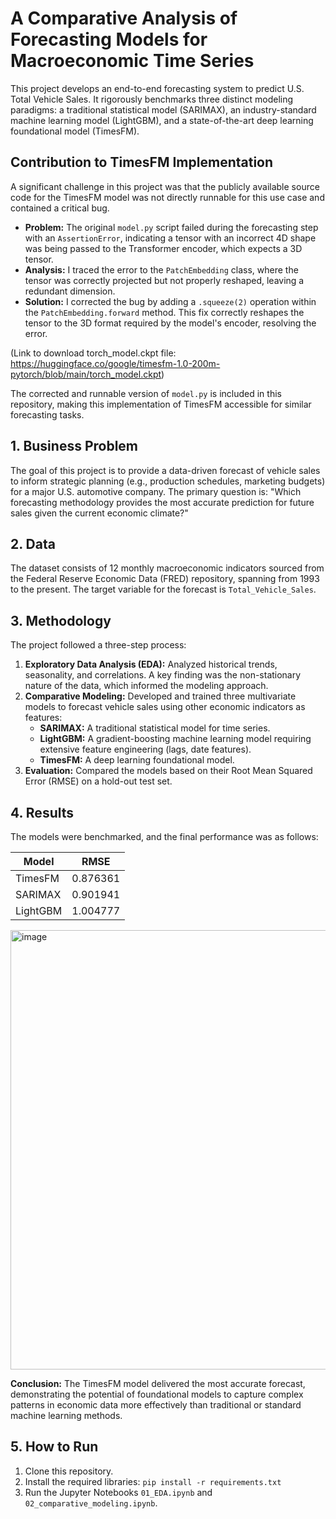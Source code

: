 # A Comparative Analysis of Forecasting Models for Macroeconomic Time Series

This project develops an end-to-end forecasting system to predict U.S. Total Vehicle Sales. It rigorously benchmarks three distinct modeling paradigms: a traditional statistical model (SARIMAX), an industry-standard machine learning model (LightGBM), and a state-of-the-art deep learning foundational model (TimesFM).

## Contribution to TimesFM Implementation

A significant challenge in this project was that the publicly available source code for the TimesFM model was not directly runnable for this use case and contained a critical bug.

* **Problem:** The original `model.py` script failed during the forecasting step with an `AssertionError`, indicating a tensor with an incorrect 4D shape was being passed to the Transformer encoder, which expects a 3D tensor.
* **Analysis:** I traced the error to the `PatchEmbedding` class, where the tensor was correctly projected but not properly reshaped, leaving a redundant dimension.
* **Solution:** I corrected the bug by adding a `.squeeze(2)` operation within the `PatchEmbedding.forward` method. This fix correctly reshapes the tensor to the 3D format required by the model's encoder, resolving the error.

(Link to download torch_model.ckpt file: https://huggingface.co/google/timesfm-1.0-200m-pytorch/blob/main/torch_model.ckpt)

The corrected and runnable version of `model.py` is included in this repository, making this implementation of TimesFM accessible for similar forecasting tasks.

## 1. Business Problem
The goal of this project is to provide a data-driven forecast of vehicle sales to inform strategic planning (e.g., production schedules, marketing budgets) for a major U.S. automotive company. The primary question is: "Which forecasting methodology provides the most accurate prediction for future sales given the current economic climate?"

## 2. Data
The dataset consists of 12 monthly macroeconomic indicators sourced from the Federal Reserve Economic Data (FRED) repository, spanning from 1993 to the present. The target variable for the forecast is `Total_Vehicle_Sales`.

## 3. Methodology
The project followed a three-step process:
1.  **Exploratory Data Analysis (EDA):** Analyzed historical trends, seasonality, and correlations. A key finding was the non-stationary nature of the data, which informed the modeling approach.
2.  **Comparative Modeling:** Developed and trained three multivariate models to forecast vehicle sales using other economic indicators as features:
    * **SARIMAX:** A traditional statistical model for time series.
    * **LightGBM:** A gradient-boosting machine learning model requiring extensive feature engineering (lags, date features).
    * **TimesFM:** A deep learning foundational model.
3.  **Evaluation:** Compared the models based on their Root Mean Squared Error (RMSE) on a hold-out test set.

## 4. Results
The models were benchmarked, and the final performance was as follows:

| Model    | RMSE     |
|----------|----------|
| TimesFM  | 0.876361 |
| SARIMAX  | 0.901941 |
| LightGBM | 1.004777 |

<img width="1307" height="703" alt="image" src="https://github.com/user-attachments/assets/c97bcb70-91fb-4cec-a616-38ca8a6fed2c" />


**Conclusion:** The TimesFM model delivered the most accurate forecast, demonstrating the potential of foundational models to capture complex patterns in economic data more effectively than traditional or standard machine learning methods.

## 5. How to Run
1.  Clone this repository.
2.  Install the required libraries: `pip install -r requirements.txt`
3.  Run the Jupyter Notebooks `01_EDA.ipynb` and `02_comparative_modeling.ipynb`.

